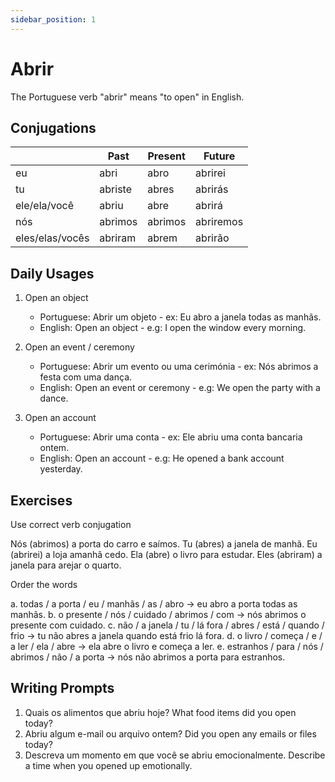```yaml
---
sidebar_position: 1
---
```


# Abrir

The Portuguese verb "abrir" means "to open" in English.

## Conjugations

|                 | Past    | Present | Future    |
| --------------- | ------- | ------- | --------- |
| eu              | abri    | abro    | abrirei   |
| tu              | abriste | abres   | abrirás   |
| ele/ela/você    | abriu   | abre    | abrirá    |
| nós             | abrimos | abrimos | abriremos |
| eles/elas/vocês | abriram | abrem   | abrirão   |

## Daily Usages

1. Open an object

   - Portuguese: Abrir um objeto - ex: Eu abro a janela todas as manhãs.
   - English: Open an object - e.g: I open the window every morning.

2. Open an event / ceremony

   - Portuguese: Abrir um evento ou uma cerimónia - ex: Nós abrimos a festa com uma dança.
   - English: Open an event or ceremony - e.g: We open the party with a dance.

3. Open an account

   - Portuguese: Abrir uma conta - ex: Ele abriu uma conta bancaria ontem.
   - English: Open an account - e.g: He opened a bank account yesterday.

## Exercises

Use correct verb conjugation

Nós (abrimos) a porta do carro e saímos.
Tu (abres) a janela de manhã.
Eu (abrirei) a loja amanhã cedo.
Ela (abre) o livro para estudar.
Eles (abriram) a janela para arejar o quarto.

Order the words

a. todas / a porta / eu / manhãs / as / abro -> eu abro a porta todas as manhãs.
b. o presente / nós / cuidado / abrimos / com -> nós abrimos o presente com cuidado.
c. não / a janela / tu / lá fora / abres / está / quando / frio -> tu não abres a janela quando está frio lá fora.
d. o livro / começa / e / a ler / ela / abre -> ela abre o livro e começa a ler.
e. estranhos / para / nós / abrimos / não / a porta -> nós não abrimos a porta para estranhos.

## Writing Prompts

1. Quais os alimentos que abriu hoje? What food items did you open today?
2. Abriu algum e-mail ou arquivo ontem? Did you open any emails or files today?
3. Descreva um momento em que você se abriu emocionalmente. Describe a time when you opened up emotionally.
